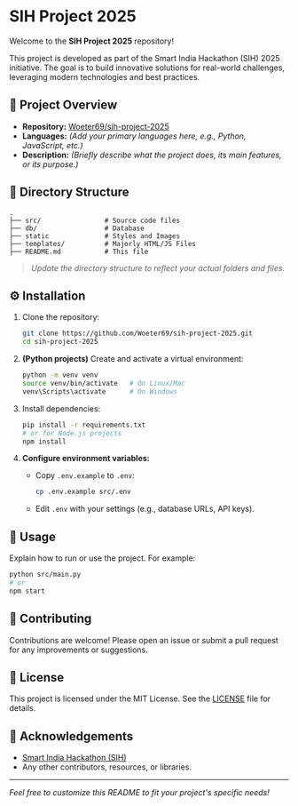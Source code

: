 # SIH Project 2025

Welcome to the **SIH Project 2025** repository!

This project is developed as part of the Smart India Hackathon (SIH) 2025 initiative. The goal is to build innovative solutions for real-world challenges, leveraging modern technologies and best practices.

## 🚀 Project Overview

- **Repository:** [Woeter69/sih-project-2025](https://github.com/Woeter69/sih-project-2025)
- **Languages:** *(Add your primary languages here, e.g., Python, JavaScript, etc.)*
- **Description:** *(Briefly describe what the project does, its main features, or its purpose.)*

## 📂 Directory Structure

```
.
├── src/                # Source code files
├── db/                 # Database
├── static              # Styles and Images
├── templates/          # Majorly HTML/JS Files
├── README.md           # This file
```

> *Update the directory structure to reflect your actual folders and files.*

## ⚙️ Installation

1. Clone the repository:
    ```bash
    git clone https://github.com/Woeter69/sih-project-2025.git
    cd sih-project-2025
    ```

2. **(Python projects)** Create and activate a virtual environment:
    ```bash
    python -m venv venv
    source venv/bin/activate   # On Linux/Mac
    venv\Scripts\activate      # On Windows
    ```

3. Install dependencies:
    ```bash
    pip install -r requirements.txt
    # or for Node.js projects
    npm install
    ```

4. **Configure environment variables:**
    - Copy `.env.example` to `.env`:
      ```bash
      cp .env.example src/.env
      ```
    - Edit `.env` with your settings (e.g., database URLs, API keys).

## 📝 Usage

Explain how to run or use the project. For example:

```bash
python src/main.py
# or
npm start
```

## 🤝 Contributing

Contributions are welcome! Please open an issue or submit a pull request for any improvements or suggestions.

## 📄 License

This project is licensed under the MIT License. See the [LICENSE](LICENSE) file for details.

## 🙌 Acknowledgements

- [Smart India Hackathon (SIH)](https://www.sih.gov.in/)
- Any other contributors, resources, or libraries.

---

*Feel free to customize this README to fit your project's specific needs!*
